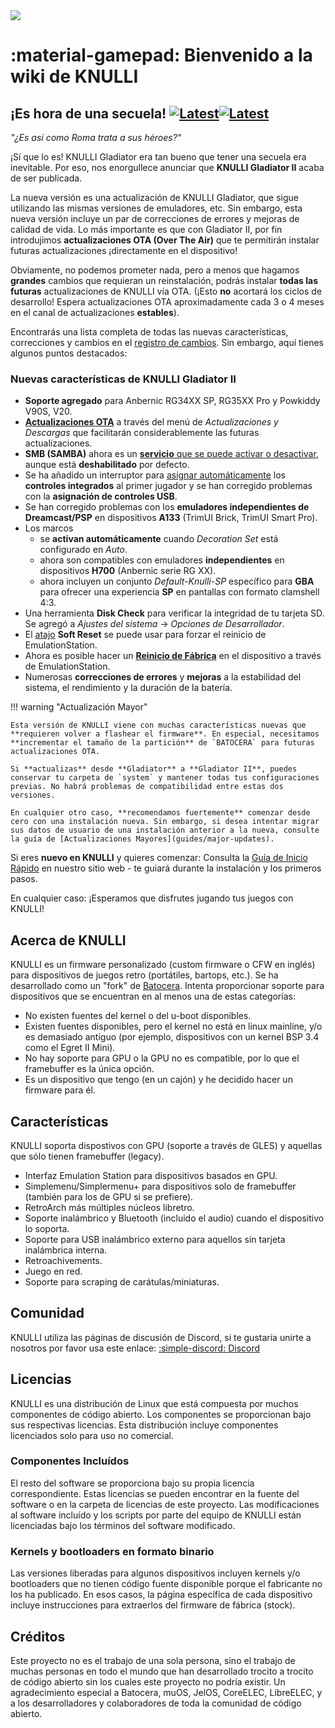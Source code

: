 <div class="preview-container">
  <img class="off-glb" src="/_inc/images/knulli-header-gladiator-ii.png"/>
</div>

# :material-gamepad: Bienvenido a la wiki de KNULLI

## ¡Es hora de una secuela! [![Latest](https://img.shields.io/github/release/knulli-cfw/distribution.svg?labelColor=111111&color=5998FF&label=Latest&style=flat#only-light)](https://github.com/knulli-cfw/distribution/releases/latest)[![Latest](https://img.shields.io/github/release/knulli-cfw/distribution.svg?labelColor=dddddd&color=5998FF&label=Latest&style=flat#only-dark)](https://github.com/knulli-cfw/distribution/releases/latest)

*"¿Es así como Roma trata a sus héroes?"*

¡Sí que lo es! KNULLI Gladiator era tan bueno que tener una secuela era inevitable. Por eso, nos enorgullece anunciar que **KNULLI Gladiator II** acaba de ser publicada.

La nueva versión es una actualización de KNULLI Gladiator, que sigue utilizando las mismas versiones de emuladores, etc. Sin embargo, esta nueva versión incluye un par de correcciones de errores y mejoras de calidad de vida. Lo más importante es que con Gladiator II, por fin introdujimos **actualizaciones OTA (Over The Air)** que te permitirán instalar futuras actualizaciones ¡directamente en el dispositivo!

Obviamente, no podemos prometer nada, pero a menos que hagamos **grandes** cambios que requieran un reinstalación, podrás instalar **todas las futuras** actualizaciones de KNULLI vía OTA. (¡Esto **no** acortará los ciclos de desarrollo! Espera actualizaciones OTA aproximadamente cada 3 o 4 meses en el canal de actualizaciones **estables**).

Encontrarás una lista completa de todas las nuevas características, correcciones y cambios en el [registro de cambios](https://github.com/knulli-cfw/distribution/blob/knulli-main/knulli-Changelog.md). Sin embargo, aquí tienes algunos puntos destacados:

### Nuevas características de KNULLI Gladiator II

- **Soporte agregado** para Anbernic RG34XX SP, RG35XX Pro y Powkiddy V90S, V20.
- **[Actualizaciones OTA](play/update)** a través del menú de *Actualizaciones y Descargas* que facilitarán considerablemente las futuras actualizaciones.
- **SMB (SAMBA)** ahora es un [**servicio** que se puede activar o desactivar](play/add-games/network-transfer), aunque está **deshabilitado** por defecto.
- Se ha añadido un interruptor para [asignar automáticamente](configure/controls) los **controles integrados** al primer jugador y se han corregido problemas con la **asignación de controles USB**.
- Se han corregido problemas con los **emuladores independientes de Dreamcast/PSP** en dispositivos **A133** (TrimUI Brick, TrimUI Smart Pro).
- Los marcos
    - se **activan automáticamente** cuando *Decoration Set* está configurado en *Auto*.
    - ahora son compatibles con emuladores **independientes** en dispositivos **H700** (Anbernic serie RG XX).
    - ahora incluyen un conjunto *Default-Knulli-SP* específico para **GBA** para ofrecer una experiencia **SP** en pantallas con formato clamshell 4:3.
- Una herramienta **Disk Check** para verificar la integridad de tu tarjeta SD. Se agregó a *Ajustes del sistema* → *Opciones de Desarrollador*.
- El [atajo](play/hotkey-shortcuts) **Soft Reset** se puede usar para forzar el reinicio de EmulationStation.
- Ahora es posible hacer un **[Reinicio de Fábrica](configure/reset-to-factory-settings)** en el dispositivo a través de EmulationStation.
- Numerosas **correcciones de errores** y **mejoras** a la estabilidad del sistema, el rendimiento y la duración de la batería.

!!! warning "Actualización Mayor"

    Esta versión de KNULLI viene con muchas características nuevas que **requieren volver a flashear el firmware**. En especial, necesitamos **incrementar el tamaño de la partición** de `BATOCERA` para futuras actualizaciones OTA.

    Si **actualizas** desde **Gladiator** a **Gladiator II**, puedes conservar tu carpeta de `system` y mantener todas tus configuraciones previas. No habrá problemas de compatibilidad entre estas dos versiones.
    
    En cualquier otro caso, **recomendamos fuertemente** comenzar desde cero con una instalación nueva. Sin embargo, si desea intentar migrar sus datos de usuario de una instalación anterior a la nueva, consulte la guía de [Actualizaciones Mayores](guides/major-updates).

Si eres **nuevo en KNULLI** y quieres comenzar: Consulta la [Guía de Inicio Rápido](play/quick-start) en nuestro sitio web - te guiará durante la instalación y los primeros pasos.

En cualquier caso: ¡Esperamos que disfrutes jugando tus juegos con KNULLI!

## Acerca de KNULLI

KNULLI es un firmware personalizado (custom firmware o CFW en inglés) para dispositivos de juegos retro (portátiles, bartops, etc.). Se ha desarrollado como un "fork" de [Batocera](https://batocera.org). Intenta proporcionar soporte para dispositivos que se encuentran en al menos una de estas categorías:

* No existen fuentes del kernel o del u-boot disponibles.
* Existen fuentes disponibles, pero el kernel no está en linux mainline, y/o es demasiado antiguo (por ejemplo, dispositivos con un kernel BSP 3.4 como el Egret II Mini).
* No hay soporte para GPU o la GPU no es compatible, por lo que el framebuffer es la única opción.
* Es un dispositivo que tengo (en un cajón) y he decidido hacer un firmware para él.

## Características

KNULLI soporta dispostivos con GPU (soporte a través de GLES) y aquellas que sólo tienen framebuffer (legacy).

* Interfaz Emulation Station para dispositivos basados en GPU.
* Simplemenu/Simplermenu+ para dispositivos solo de framebuffer (también para los de GPU si se prefiere).
* RetroArch más múltiples núcleos libretro.
* Soporte inalámbrico y Bluetooth (incluido el audio) cuando el dispositivo lo soporta.
* Soporte para USB inalámbrico externo para aquellos sin tarjeta inalámbrica interna.
* Retroachivements.
* Juego en red.
* Soporte para scraping de carátulas/miniaturas.

## Comunidad

KNULLI utiliza las páginas de discusión de Discord, si te gustaría unirte a nosotros por favor usa este enlace: [:simple-discord: Discord](https://discord.gg/HXPS3DAeeB)

## Licencias

KNULLI es una distribución de Linux que está compuesta por muchos componentes de código abierto. Los componentes se proporcionan bajo sus respectivas licencias. Esta distribución incluye componentes licenciados solo para uso no comercial.

### Componentes Incluídos
El resto del software se proporciona bajo su propia licencia correspondiente. Estas licencias se pueden encontrar en la fuente del software o en la carpeta de licencias de este proyecto. Las modificaciones al software incluído y los scripts por parte del equipo de KNULLI están licenciadas bajo los términos del software modificado.

### Kernels y bootloaders en formato binario

Las versiones liberadas para algunos dispositivos incluyen kernels y/o bootloaders que no tienen código fuente disponible porque el fabricante no los ha publicado. En esos casos, la página específica de cada dispositivo incluye instrucciones para extraerlos del firmware de fábrica (stock).

## Créditos

Este proyecto no es el trabajo de una sola persona, sino el trabajo de muchas personas en todo el mundo que han desarrollado trocito a trocito de código abierto sin los cuales este proyecto no podría existir. Un agradecimiento especial a Batocera, muOS, JelOS, CoreELEC, LibreELEC, y a los desarrolladores y colaboradores de toda la comunidad de código abierto.
